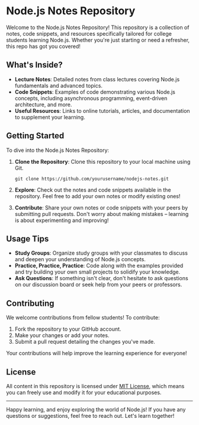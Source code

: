 # Node.js Notes Repository

Welcome to the Node.js Notes Repository! This repository is a collection of notes, code snippets, and resources specifically tailored for college students learning Node.js. Whether you're just starting or need a refresher, this repo has got you covered!

## What's Inside?

- **Lecture Notes**: Detailed notes from class lectures covering Node.js fundamentals and advanced topics.
- **Code Snippets**: Examples of code demonstrating various Node.js concepts, including asynchronous programming, event-driven architecture, and more.
- **Useful Resources**: Links to online tutorials, articles, and documentation to supplement your learning.

## Getting Started

To dive into the Node.js Notes Repository:

1. **Clone the Repository**: Clone this repository to your local machine using Git.
   ```
   git clone https://github.com/yourusername/nodejs-notes.git
   ```

2. **Explore**: Check out the notes and code snippets available in the repository. Feel free to add your own notes or modify existing ones!

3. **Contribute**: Share your own notes or code snippets with your peers by submitting pull requests. Don't worry about making mistakes – learning is about experimenting and improving!

## Usage Tips

- **Study Groups**: Organize study groups with your classmates to discuss and deepen your understanding of Node.js concepts.
- **Practice, Practice, Practice**: Code along with the examples provided and try building your own small projects to solidify your knowledge.
- **Ask Questions**: If something isn't clear, don't hesitate to ask questions on our discussion board or seek help from your peers or professors.

## Contributing

We welcome contributions from fellow students! To contribute:

1. Fork the repository to your GitHub account.
2. Make your changes or add your notes.
3. Submit a pull request detailing the changes you've made.

Your contributions will help improve the learning experience for everyone!

## License

All content in this repository is licensed under [MIT License](LICENSE), which means you can freely use and modify it for your educational purposes.

---

Happy learning, and enjoy exploring the world of Node.js! If you have any questions or suggestions, feel free to reach out. Let's learn together!
